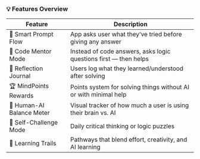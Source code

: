 ### 💡 **Features Overview**

| Feature                   | Description                                                      |
| ------------------------- | ---------------------------------------------------------------- |
| 🧠 Smart Prompt Flow      | App asks user what they’ve tried before giving any answer        |
| 💬 Code Mentor Mode       | Instead of code answers, asks logic questions first — then helps |
| 📖 Reflection Journal     | Users log what they learned/understood after solving             |
| 🏆 MindPoints Rewards     | Points system for solving things without AI or with minimal help |
| 🔄 Human-AI Balance Meter | Visual tracker of how much a user is using their brain vs. AI    |
| 🧭 Self-Challenge Mode    | Daily critical thinking or logic puzzles                         |
| 👣 Learning Trails        | Pathways that blend effort, creativity, and AI learning          |